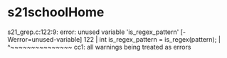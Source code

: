 # s21schoolHome
s21_grep.c:122:9: error: unused variable 'is_regex_pattern' [-Werror=unused-variable]
  122 |     int is_regex_pattern = is_regex(pattern);
      |         ^~~~~~~~~~~~~~~~
cc1: all warnings being treated as errors
